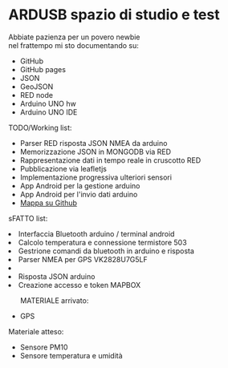 <h1>ARDUSB spazio di studio e test</h1>

<p>Abbiate pazienza per un povero newbie<br>
nel frattempo mi sto documentando su:</p>
<ul>
<li>GitHub</li>
<li>GitHub pages</li>
<li>JSON</li>
<li>GeoJSON</li>
<li>RED node</li>
<li>Arduino UNO hw</li>
<li>Arduino UNO IDE</li>
</ul>
<p>TODO/Working list:</p>
<ul>
<li>Parser RED risposta JSON NMEA da arduino</li>
<li>Memorizzazione JSON in MONGODB via RED</li>
<li>Rappresentazione dati in tempo reale in cruscotto RED</li>
<li>Pubblicazione via leafletjs</li>
<li>Implementazione progressiva ulteriori sensori</li>
<li>App Android per la gestione arduino</li>
<li>App Android per l'invio dati arduino</li>
<li><a href="./map.html">Mappa su Github</a></li>
</ul>
<p>sFATTO list:</p>
<li>Interfaccia Bluetooth arduino / terminal android</li>
<li>Calcolo temperatura e connessione termistore 503</li>
<li>Gestrione comandi da bluetooth in arduino e risposta</li>
<li>Parser NMEA per GPS VK2828U7G5LF<li>
<li>Risposta JSON arduino</li>
<li>Creazione accesso e token MAPBOX</li>
<ul>
<p>MATERIALE arrivato:</p>

<li>GPS</li>
</ul>
<p>Materiale atteso:</p>
<ul>
<li>Sensore PM10</li>
<li>Sensore temperatura e umidità</li>
</ul>
